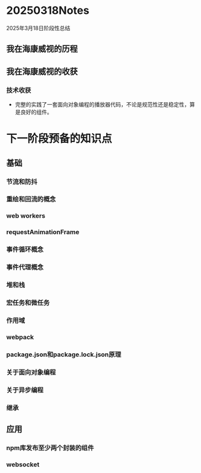 # 20250318Notes
2025年3月18日阶段性总结

## 我在海康威视的历程

## 我在海康威视的收获

### 技术收获

- 完整的实践了一套面向对象编程的播放器代码，不论是规范性还是稳定性，算是良好的组件。



# 下一阶段预备的知识点

## 基础

### 节流和防抖

### 重绘和回流的概念

### web workers

### requestAnimationFrame

### 事件循环概念

### 事件代理概念

### 堆和栈

### 宏任务和微任务

### 作用域

### webpack

### package.json和package.lock.json原理

### 关于面向对象编程

### 关于异步编程

### 继承




## 应用

### npm库发布至少两个封装的组件

### websocket
